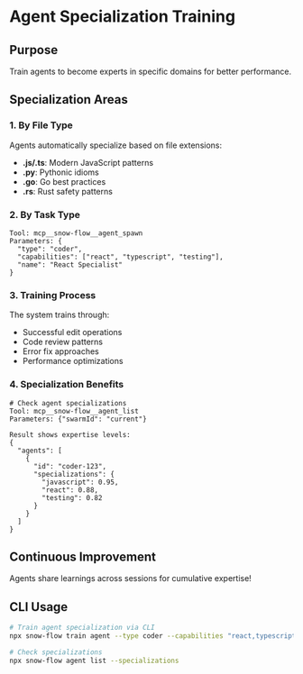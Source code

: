 # Agent Specialization Training

## Purpose
Train agents to become experts in specific domains for better performance.

## Specialization Areas

### 1. By File Type
Agents automatically specialize based on file extensions:
- **.js/.ts**: Modern JavaScript patterns
- **.py**: Pythonic idioms
- **.go**: Go best practices
- **.rs**: Rust safety patterns

### 2. By Task Type
```
Tool: mcp__snow-flow__agent_spawn
Parameters: {
  "type": "coder",
  "capabilities": ["react", "typescript", "testing"],
  "name": "React Specialist"
}
```

### 3. Training Process
The system trains through:
- Successful edit operations
- Code review patterns
- Error fix approaches
- Performance optimizations

### 4. Specialization Benefits
```
# Check agent specializations
Tool: mcp__snow-flow__agent_list
Parameters: {"swarmId": "current"}

Result shows expertise levels:
{
  "agents": [
    {
      "id": "coder-123",
      "specializations": {
        "javascript": 0.95,
        "react": 0.88,
        "testing": 0.82
      }
    }
  ]
}
```

## Continuous Improvement
Agents share learnings across sessions for cumulative expertise!

## CLI Usage
```bash
# Train agent specialization via CLI
npx snow-flow train agent --type coder --capabilities "react,typescript"

# Check specializations
npx snow-flow agent list --specializations
```